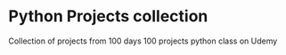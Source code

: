 # Python Projects collection
Collection of projects from 100 days 100 projects python class on Udemy
